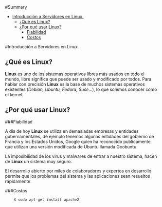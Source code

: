 #Summary 

- [Introducción a Servidores en Linux.](#section-id-1)
  - [¿Qué es Linux?](#section-id-3)
  - [¿Por qué usar Linux?](#section-id-8)
    - [Fiabilidad](#section-id-10)
    - [Costos](#section-id-18)
  


<div id='section-id-1'/>

#Introducción a Servidores en Linux.

<div id='section-id-3'/>

## ¿Qué es Linux?

**Linux** es uno de los sistemas operativos libres más usados en todo el mundo, libre significa que puede ser usado y modificado por todos.
Para hablar con precisión **Linux** es la base de muchos sistemas operativos existentes (*Debian, Ubuntu, Fedora, Suse*...), lo que solemos conocer como el kernel.

<div id='section-id-8'/>

## ¿Por qué usar Linux?

<div id='section-id-10'/>

###Fiabilidad

A día de hoy **Linux** se utiliza en demasiadas empresas y entidades gubernamentales, de ejemplo tenemos algunas entidades del gobierno de Francia y los Estados Unidos, Google quien ha reconocido publicamente que utilizan una versión modificada de Ubuntu llamada Goobuntu.

La imposibilidad de los virus y malwares de entrar a nuestro sistema, hacen de **Linux** un sistema muy seguro.

El desarrollo abierto por miles de colaboradores y expertos en desarrollo permite que los problemas del sistema y las aplicaciones sean resueltos rápidamente.

<div id='section-id-18'/>

###Costos


``` 
    $ sudo apt-get install apache2
```
